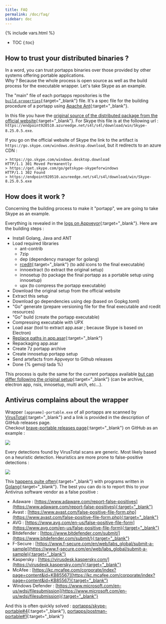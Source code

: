 ```yaml
---
title: FAQ
permalink: /doc/faq/
sidebar: doc
---
```

{% include vars.html %}

* TOC
{:toc}

## How to trust your distributed binaries ?

In a word, you can trust portapps binaries over those provided by other systems offering portable applications.<br />
Why ? Because the whole process is open source as well as the build process for the executable wrapper. Let's take Skype as an example.

The "main" file of each portapps repositories is the [`build.properties`](https://github.com/portapps/skype-portable/blob/master/build.properties){:target="_blank"} file. It's a spec file for the building procedure of a portapp using [Apache Ant](https://ant.apache.org/){:target="_blank"}.

In this file you have the [original source of the distributed package from the official website](https://github.com/portapps/skype-portable/blob/master/build.properties#L34){:target="_blank"}.
For Skype this file is at the following url : `https://endpoint920510.azureedge.net/s4l/s4l/download/win/Skype-8.25.0.5.exe`.

If you go on the official website of Skype the link to the artifact is `https://go.skype.com/windows.desktop.download`, but it redirects to an azure CDN :

```
> https://go.skype.com/windows.desktop.download
HTTP/1.1 301 Moved Permanently
> https://get.skype.com/go/getskype-skypeforwindows
HTTP/1.1 302 Found
> https://endpoint920510.azureedge.net/s4l/s4l/download/win/Skype-8.25.0.5.exe
```

## How does it work ?

Concerning the building process to make it "portapp", we are going to take Skype as an example.

Everything is revealed in the [logs on Appveyor](https://ci.appveyor.com/project/portapps/skype-portable/build/18?fullLog=true){:target="_blank"}. Here are the building steps :

* Install Golang, Java and ANT
* Load required libraries
  * ant-contrib
  * 7zip
  * dep (dependency manager for golang)
  * [rcedit](https://github.com/electron/rcedit/){:target="_blank"} (to add icons to the final executable)
  * innoextract (to extract the original setup)
  * innosetup (to package the final portapp as a portable setup using innosetup)
  * upx (to compress the portapp executable)
* Download the original setup from the official website
* Extract this setup
* Download go dependencies using dep (based on Gopkg.toml)
* "Go" generate (prepare versioning file for the final executable and rcedit resources)
* "Go" build (create the portapp executable)
* Compressing executable with UPX
* Load asar (tool to extract app.asar ; because Skype is based on Electron)
* [Replace paths in app.asar](https://github.com/portapps/skype-portable/blob/master/build.properties#L23-L28){:target="_blank"}
* Repackaging app.asar
* Create 7z portapp archive
* Create innosetup portapp setup
* Send artefacts from Appveyor to Github releases
* Done {% gemoji tada %}

This process is quite the same for the current portapps available [but can differ following the original setup](https://github.com/portapps/portapps/tree/master/.build){:target="_blank"} (can be archive, electron app, nsis, innosetup, multi arch, etc...).

## Antivirus complains about the wrapper

Wrapper `[appname]-portable.exe` of all portapps are scanned by [VirusTotal](https://www.virustotal.com){:target="_blank"} and a link is provided in the description of GitHub releases page.<br />
Checkout [brave-portable releases page](https://github.com/portapps/brave-portable/releases){:target="_blank"} on GitHub as an example :

![](/img/faq/brave-portable-github-releases-page.png)

Every detections found by VirusTotal scans are generic. Most likely based on a heuristic detection. Heuristics are more prone to false-positive detections :

![](/img/faq/virustotal-detection.png)

This [happens quite often](https://github.com/golang/go/issues?utf8=%E2%9C%93&q=is%3Aissue%20antivirus){:target="_blank"} with programs written in [Golang](https://golang.org/){:target="_blank"}. The best you can do is to report this to your Antivirus software vendor as a false positive :

* Adaware : [https://www.adaware.com/report-false-positives](https://www.adaware.com/report-false-positives){:target="_blank"}
* Avast : [https://www.avast.com/false-positive-file-form.php](https://www.avast.com/false-positive-file-form.php){:target="_blank"}
* AVG : [https://www.avg.com/en-us/false-positive-file-form](https://www.avg.com/en-us/false-positive-file-form){:target="_blank"}
* Bitdefender : [https://www.bitdefender.com/submit/](https://www.bitdefender.com/submit/){:target="_blank"}
* F-Secure : [https://www.f-secure.com/en/web/labs_global/submit-a-sample](https://www.f-secure.com/en/web/labs_global/submit-a-sample){:target="_blank"}
* Kaspersky : [https://virusdesk.kaspersky.com/](https://virusdesk.kaspersky.com/){:target="_blank"}
* McAfee : [https://kc.mcafee.com/corporate/index?page=content&id=KB85567](https://kc.mcafee.com/corporate/index?page=content&id=KB85567){:target="_blank"}
* Windows Defender : [https://www.microsoft.com/en-us/wdsi/filesubmission](https://www.microsoft.com/en-us/wdsi/filesubmission){:target="_blank"}

And this is often quickly solved : [portapps/skype-portable#4](https://github.com/portapps/skype-portable/issues/4#issuecomment-407733857){:target="_blank"}, [portapps/postman-portable#1](https://github.com/portapps/postman-portable/issues/1#issuecomment-378915884){:target="_blank"}